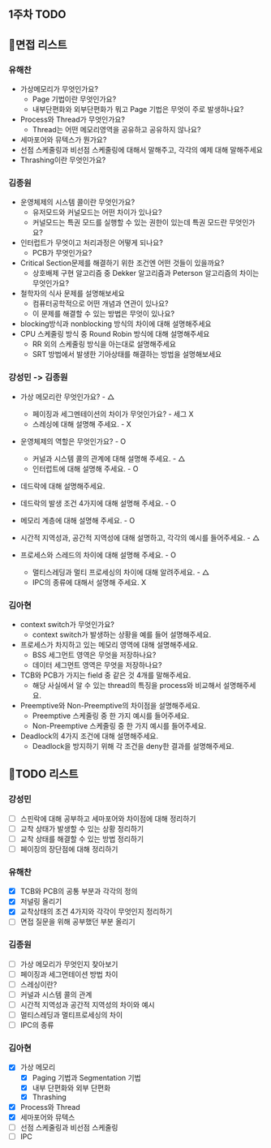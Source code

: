 ## 1주차 TODO 

## 📃면접 리스트 
### 유해찬 
- 가상메모리가 무엇인가요? 
  - Page 기법이란 무엇인가요? 
  - 내부단편화와 외부단편화가 뭐고 Page 기법은 무엇이 주로 발생하나요? 
- Process와 Thread가 무엇인가요? 
  - Thread는 어떤 메모리영역을 공유하고 공유하지 않나요? 
- 세마포어와 뮤텍스가 뭔가요? 
- 선점 스케줄링과 비선점 스케줄링에 대해서 말해주고, 각각의 예제 대해 말해주세요
- Thrashing이란 무엇인가요?

### 김종원
- 운영체제의 시스템 콜이란 무엇인가요?
  - 유저모드와 커널모드는 어떤 차이가 있나요?
  - 커널모드는 특권 모드를 실행할 수 있는 권한이 있는데 특권 모드란 무엇인가요?
- 인터럽트가 무엇이고 처리과정은 어떻게 되나요?
  - PCB가 무엇인가요?
- Critical Section문제를 해결하기 위한 조건엔 어떤 것들이 있을까요?
  - 상호배제 구현 알고리즘 중 Dekker 알고리즘과 Peterson 알고리즘의 차이는 무엇인가요?
- 철학자의 식사 문제를 설명해보세요
  - 컴퓨터공학적으로 어떤 개념과 연관이 있나요?
  - 이 문제를 해결할 수 있는 방법은 무엇이 있나요?
- blocking방식과 nonblocking 방식의 차이에 대해 설명해주세요
- CPU 스케줄링 방식 중 Round Robin 방식에 대해 설명해주세요
  - RR 외의 스케줄링 방식을 아는대로 설명해주세요
  - SRT 방법에서 발생한 기아상태를 해결하는 방법을 설명해보세요

### 강성민 -> 김종원
- 가상 메모리란 무엇인가요? - △
  - 페이징과 세그멘테이션의 차이가 무엇인가요? - 세그 X
  - 스레싱에 대해 설명해 주세요. - X

- 운영체제의 역할은 무엇인가요? - O
  - 커널과 시스템 콜의 관계에 대해 설명해 주세요. - △
  - 인터럽트에 대해 설명해 주세요. - O

-  데드락에 대해 설명해주세요.
  - 데드락의 발생 조건 4가지에 대해 설명해 주세요. - O

-  메모리 계층에 대해 설명해 주세요. - O
  - 시간적 지역성과, 공간적 지역성에 대해 설명하고, 각각의 예시를 들어주세요. - △

- 프로세스와 스레드의 차이에 대해 설명해 주세요. - O
  - 멀티스레딩과 멀티 프로세싱의 차이에 대해 알려주세요. - △
  - IPC의 종류에 대해서 설명해 주세요. X

### 김아현
- context switch가 무엇인가요?
  - context switch가 발생하는 상황을 예를 들어 설명해주세요.
- 프로세스가 차지하고 있는 메모리 영역에 대해 설명해주세요.
  - BSS 세그먼트 영역은 무엇을 저장하나요?
  - 데이터 세그먼트 영역은 무엇을 저장하나요?
- TCB와 PCB가 가지는 field 중 같은 것 4개를 말해주세요.
  - 해당 사실에서 알 수 있는 thread의 특징을 process와 비교해서 설명해주세요.
- Preemptive와 Non-Preemptive의 차이점을 설명해주세요.
  - Preemptive 스케줄링 중 한 가지 예시를 들어주세요.
  - Non-Preemptive 스케줄링 중 한 가지 예시를 들어주세요.
- Deadlock의 4가지 조건에 대해 설명해주세요.
  - Deadlock을 방지하기 위해 각 조건을 deny한 결과를 설명해주세요.

## 📕TODO 리스트 

### 강성민
- [ ] 스핀락에 대해 공부하고 세마포어와 차이점에 대해 정리하기
- [ ] 교착 상태가 발생할 수 있는 상황 정리하기
- [ ] 교착 상태를 해결할 수 있는 방법 정리하기
- [ ] 페이징의 장단점에 대해 정리하기

### 유해찬 
- [X] TCB와 PCB의 공통 부분과 각각의 정의 
- [X] 저널링 올리기
- [X] 교착상태의 조건 4가지와 각각이 무엇인지 정리하기
- [ ] 면접 질문을 위해 공부했던 부분 올리기

### 김종원 
- [ ] 가상 메모리가 무엇인지 찾아보기
- [ ] 페이징과 세그먼테이션 방법 차이
- [ ] 스레싱이란?
- [ ] 커널과 시스템 콜의 관계
- [ ] 시간적 지역성과 공간적 지역성의 차이와 예시
- [ ] 멀티스레딩과 멀티프로세싱의 차이
- [ ] IPC의 종류

### 김아현
- [x]  가상 메모리
    - [x]  Paging 기법과 Segmentation 기법
    - [x]  내부 단편화와 외부 단편화
    - [x]  Thrashing
- [x]  Process와 Thread
- [x]  세마포어와 뮤텍스
- [ ]  선점 스케줄링과 비선점 스케줄링
- [ ]  IPC
